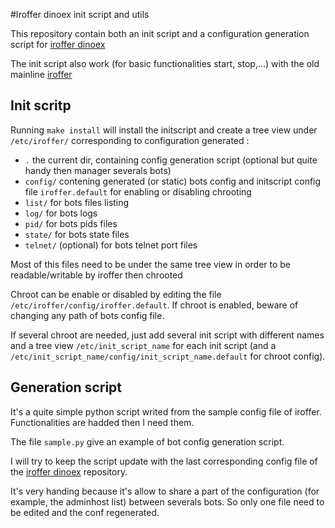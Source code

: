 #Iroffer dinoex init script and utils

This repository contain both an init script and a configuration generation 
script for [iroffer dinoex](https://github.com/dinoex/iroffer-dinoex)

The init script also work (for basic functionalities start, stop,…) 
with the old mainline [iroffer](http://iroffer.org/)


## Init scritp

 Running ```make install``` will install the initscript and create a tree view under ```/etc/iroffer/``` corresponding to configuration generated : 

 * ```.``` the current dir, containing config generation script (optional but quite handy then manager severals bots)
 * ```config/``` contening generated (or static) bots config and initscript config file ```iroffer.default``` for enabling or disabling chrooting
 * ```list/``` for bots files listing
 * ```log/``` for bots logs
 * ```pid/``` for bots pids files
 * ```state/``` for bots state files
 * ```telnet/``` (optional) for bots telnet port files

Most of this files need to be under the same tree view in order to be readable/writable 
by iroffer then chrooted


Chroot can be enable or disabled by editing the file ```/etc/iroffer/config/iroffer.default```.
If chroot is enabled, beware of changing any path of bots config file.

If several chroot are needed, just add several init script with different names and a tree 
view ```/etc/init_script_name``` for each init script 
(and a ```/etc/init_script_name/config/init_script_name.default``` for chroot config).


## Generation script

It's a quite simple python script writed from the sample config file of iroffer.
Functionalities are hadded then I need them.

The file ```sample.py``` give an example of bot config generation script.

I will try to keep the script update with the last corresponding config file 
of the [iroffer dinoex](https://github.com/dinoex/iroffer-dinoex) repository.

It's very handing because it's allow to share a part of the configuration 
(for example, the adminhost list) between severals bots. So only one file need to be 
edited and the conf regenerated.
